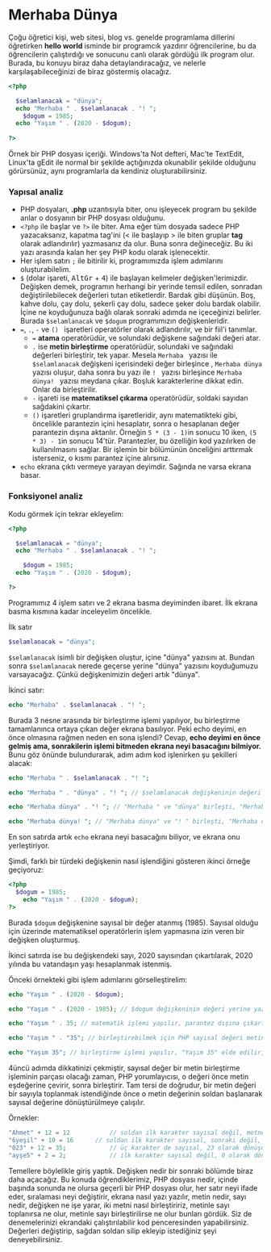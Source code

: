 # Merhaba Dünya

Çoğu öğretici kişi, web sitesi, blog vs. genelde programlama dillerini öğretirken **hello world** isminde bir programcık yazdırır öğrencilerine, bu da öğrencilerin çalıştırdığı ve sonucunu canlı olarak gördüğü ilk program olur. Burada, bu konuyu biraz daha detaylandıracağız, ve nelerle karşılaşabileceğinizi de biraz göstermiş olacağız. 

<runnable>

```php
<?php

  $selamlanacak = "dünya";
  echo "Merhaba " . $selamlanacak . "! ";
	$dogum = 1985;
  echo "Yaşım " . (2020 - $dogum);
  
?>
```

</runnable>

Örnek bir PHP dosyası içeriği. Windows'ta Not defteri, Mac'te TextEdit, Linux'ta gEdit ile normal bir şekilde açtığınızda okunabilir şekilde olduğunu görürsünüz, aynı programlarla da kendiniz oluşturabilirsiniz. 

### Yapısal analiz

- PHP dosyaları, **.php** uzantısıyla biter, onu işleyecek program bu şekilde anlar o dosyanın bir PHP dosyası olduğunu. 
- `<?php` ile başlar ve `?>` ile biter. Ama eğer tüm dosyada sadece PHP yazacaksanız, kapatma tag'ini (< ile başlayıp > ile biten gruplar **tag** olarak adlandırılır) yazmasanız da olur. Buna sonra değineceğiz. Bu iki yazı arasında kalan her şey PHP kodu olarak işlenecektir.
- Her işlem satırı `;` ile bitirilir ki, programımızda işlem adımlarını oluşturabilelim.
- `$` (dolar işareti, <kbd>AltGr</kbd> + <kbd>4</kbd>) ile başlayan kelimeler değişken'lerimizdir. Değişken demek, programın herhangi bir yerinde temsil edilen, sonradan değiştirilebilecek değerleri tutan etiketlerdir. Bardak gibi düşünün. Boş, kahve dolu, çay dolu, şekerli çay dolu, sadece şeker dolu bardak olabilir. İçine ne koyduğunuza bağlı olarak sonraki adımda ne içeceğinizi belirler. Burada `$selamlanacak` ve `$dogum` programımızın değişkenleridir. 
- `=`, `.`, `-` ve `() ` işaretleri operatörler olarak adlandırılır, ve bir fiil'i tanımlar. 
  - `=` **atama** operatörüdür, ve solundaki değişkene sağındaki değeri atar. 
  - `.` ise **metin birleştirme** operatörüdür, solundaki ve sağındaki değerleri birleştirir, tek yapar. Mesela `Merhaba ` yazısı ile `$selamlanacak` değişkeni içerisindeki değer birleşince , `Merhaba dünya` yazısı oluşur, daha sonra bu yazı ile `! ` yazısı birleşince `Merhaba dünya! ` yazısı meydana çıkar. Boşluk karakterlerine dikkat edin. Onlar da birleştirilir.
  - `-` işareti ise **matematiksel çıkarma** operatörüdür, soldaki sayıdan sağdakini çıkartır.
  - `()` işaretleri gruplandırma işaretleridir, aynı matematikteki gibi, öncelikle parantezin içini hesaplatır, sonra o hesaplanan değer parantezin dışına aktarılır. Örneğin `5 * (3 - 1)`in sonucu 10 iken, `(5 * 3) - 1`in sonucu 14'tür. Parantezler, bu özelliğin kod yazılırken de kullanılmasını sağlar. Bir işlemin bir bölümünün önceliğini arttırmak isterseniz, o kısmı parantez içine alırsınız.
- `echo`  ekrana çıktı vermeye yarayan deyimdir. Sağında ne varsa ekrana basar.



### Fonksiyonel analiz

Kodu görmek için tekrar ekleyelim: 

<runnable>

```php
<?php

  $selamlanacak = "dünya";
  echo "Merhaba " . $selamlanacak . "! ";

	$dogum = 1985;
  echo "Yaşım " . (2020 - $dogum);

?>
```

</runnable>

Programımız 4 işlem satırı ve 2 ekrana basma deyiminden ibaret. İlk ekrana basma kısmına kadar inceleyelim öncelikle.  

İlk satır

```php
$selamlanacak = "dünya";
```

`$selamlanacak` isimli bir değişken oluştur, içine "dünya" yazısını at. Bundan sonra `$selamlanacak` nerede geçerse yerine "dünya" yazısını koyduğumuzu varsayacağız. Çünkü değişkenimizin değeri artık "dünya".

İkinci satır:

```php
echo "Merhaba" . $selamlanacak . "! ";
```

Burada 3 nesne arasında bir birleştirme işlemi yapılıyor, bu birleştirme tamamlanınca ortaya çıkan değer ekrana basılıyor. Peki echo deyimi, en önce olmasına rağmen neden en sona işlendi? Cevap, **echo deyimi en önce gelmiş ama, sonrakilerin işlemi bitmeden ekrana neyi basacağını bilmiyor.** Bunu göz önünde bulundurarak, adım adım kod işlenirken şu şekilleri alacak:

```php
echo "Merhaba " . $selamlanacak . "! ";

echo "Merhaba " . "dünya" . "! "; // $selamlanacak değişkeninin değeri yerleştirildi

echo "Merhaba dünya" . "! "; // "Merhaba " ve "dünya" birleşti, "Merhaba dünya" oldu

echo "Merhaba dünya! "; // "Merhaba dünya" ve "! " birleşti, "Merhaba dünya! " oldu
```

En son satırda artık `echo` ekrana neyi basacağını biliyor, ve ekrana onu yerleştiriyor.



Şimdi, farklı bir türdeki değişkenin nasıl işlendiğini gösteren ikinci örneğe geçiyoruz:

<runnable>

```php
<?php 
  $dogum = 1985;
	echo "Yaşım " . (2020 - $dogum);  
?>
```

</runnable>

Burada `$dogum` değişkenine sayısal bir değer atanmış (1985). Sayısal olduğu için üzerinde matematiksel operatörlerin işlem yapmasına izin veren bir değişken oluşturmuş. 

İkinci satırda ise bu değişkendeki sayı, 2020 sayısından çıkartılarak, 2020 yılında bu vatandaşın yaşı hesaplanmak istenmiş. 

Önceki örnekteki gibi işlem adımlarını görselleştirelim:

```php
echo "Yaşım " . (2020 - $dogum);

echo "Yaşım " . (2020 - 1985); // $dogum değişkeninin değeri yerine yazılır

echo "Yaşım " . 35; // matematik işlemi yapılır, parantez dışına çıkartılır

echo "Yaşım " . "35"; // birleştirebilmek için PHP sayısal değeri metin eşdeğerine dönüştürür

echo "Yaşım 35"; // birleştirme işlemi yapılır, "Yaşım 35" elde edilir, ekrana basılır
```



4üncü adımda dikkatinizi çekmiştir, sayısal değer bir metin birleştirme işleminin parçası olacağı zaman, PHP yorumlayıcısı, o değeri önce metin eşdeğerine çevirir, sonra birleştirir. Tam tersi de doğrudur, bir metin değeri bir sayıyla toplanmak istendiğinde önce o metin değerinin soldan başlanarak sayısal değerine dönüştürülmeye çalışılır. 

Örnekler:

```php
"Ahmet" + 12 = 12			// soldan ilk karakter sayısal değil, metne dönüşünce 0 olur
"6yeşil" + 10 = 16		// soldan ilk karakter sayısal, sonraki değil, sadece 6 alınır
"023" + 12 = 35;			// üç karakter de sayısal, 23 olarak dönüşür
"ayşe5" + 2 = 2;			// ilk karakter sayısal değil, 0 olarak dönüşür, sondaki 6 görülmez
```



Temellere böylelikle giriş yaptık. Değişken nedir bir sonraki bölümde biraz daha açacağız. Bu konuda öğrendiklerimiz, PHP dosyası nedir, içinde başında sonunda ne olursa geçerli bir PHP dosyası olur, her satır neyi ifade eder, sıralaması neyi değiştirir, ekrana nasıl yazı yazılır, metin nedir, sayı nedir, değişken ne işe yarar, iki metni nasıl birleştiririz, metinle sayı toplanırsa ne olur, metinle sayı birleştirilirse ne olur bunları gördük. Siz de denemelerinizi ekrandaki çalıştırılabilir kod penceresinden yapabilirsiniz. Değerleri değiştirip, sağdan soldan silip ekleyip istediğiniz şeyi deneyebilirsiniz. 